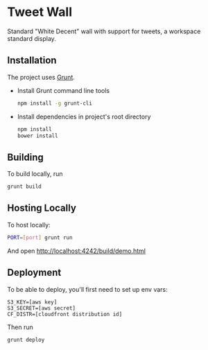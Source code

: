 # Tweet Wall

Standard "White Decent" wall with support for tweets, a workspace standard display.

## Installation

The project uses [Grunt](http://gruntjs.com).

- Install Grunt command line tools

  ```bash
  npm install -g grunt-cli
  ```

- Install dependencies in project's root directory
  
  ```bash
  npm install
  bower install
  ```

## Building

To build locally, run 

```bash
grunt build
```

## Hosting Locally

To host locally:

```bash
PORT=[port] grunt run
```

And open <http://localhost:4242/build/demo.html>

## Deployment

To be able to deploy, you'll first need to set up env vars:

    S3_KEY=[aws key]
    S3_SECRET=[aws secret]
    CF_DISTR=[cloudfront distribution id]

Then run

    grunt deploy